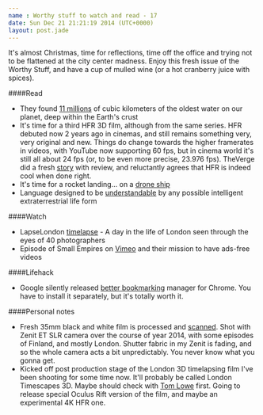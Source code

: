 ```yaml
---
name : Worthy stuff to watch and read - 17
date: Sun Dec 21 21:21:19 2014 (UTC+0000)
layout: post.jade
---
```


It's almost Christmas, time for reflections, time off the office and trying not to be flattened at the city center madness. Enjoy this fresh issue of the Worthy Stuff, and have a cup of mulled wine (or a hot cranberry juice with spices).

####Read

* They found [11 millions](http://www.bbc.co.uk/news/science-environment-30527357) of cubic kilometers of the oldest water on our planet, deep within the Earth's crust
* It's time for a third HFR 3D film, although from the same series. HFR debuted now 2 years ago in cinemas, and still remains something very, very original and new. Things do change towards the higher framerates in videos, with YouTube now supporting 60 fps, but in cinema world it's still all about 24 fps (or, to be even more precise, 23.976 fps). TheVerge did a fresh [story](http://www.theverge.com/2014/12/19/7422633/hfr-might-work-even-though-it-looks-really-awful) with review, and reluctantly agrees that HFR is indeed cool when done right.
* It's time for a rocket landing... on a [drone ship](http://www.spacex.com/news/2014/12/16/x-marks-spot-falcon-9-attempts-ocean-platform-landing)
* Language designed to be [understandable](https://en.wikipedia.org/wiki/Lincos_%28artificial_language%29) by any possible intelligent extraterrestrial life form

####Watch

* LapseLondon [timelapse](https://vimeo.com/114649098) - A day in the life of London seen through the eyes of 40 photographers
* Episode of Small Empires on [Vimeo](http://www.theverge.com/video/2014/12/18/7415157/can-vimeo-build-a-big-business-without-selling-out) and their mission to have ads-free videos

####Lifehack

* Google silently released [better bookmarking](http://www.theverge.com/2014/11/2/7145933/google-bookmark-manager-available-to-download) manager for Chrome. You have to install it separately, but it's totally worth it.

####Personal notes

* Fresh 35mm black and white film is processed and [scanned](https://www.flickr.com/photos/karismafilms/sets/72157649796728651/). Shot with Zenit ET SLR camera over the course of year 2014, with some episodes of Finland, and mostly London. Shutter fabric in my Zenit is fading, and so the whole camera acts a bit unpredictably. You never know what you gonna get.
* Kicked off post production stage of the London 3D timelapsing film I've been shooting for some time now. It'll probably be called London Timescapes 3D. Maybe should check with [Tom Lowe](http://timescapes.org/) first. Going to release special Oculus Rift version of the film, and maybe an experimental 4K HFR one.
